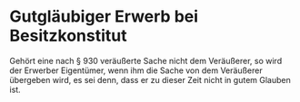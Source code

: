 # Gutgläubiger Erwerb bei Besitzkonstitut

Gehört eine nach § 930 veräußerte Sache nicht dem Veräußerer, so wird der Erwerber Eigentümer, wenn ihm die Sache von dem Veräußerer übergeben wird, es sei denn, dass er zu dieser Zeit nicht in gutem Glauben ist. 

